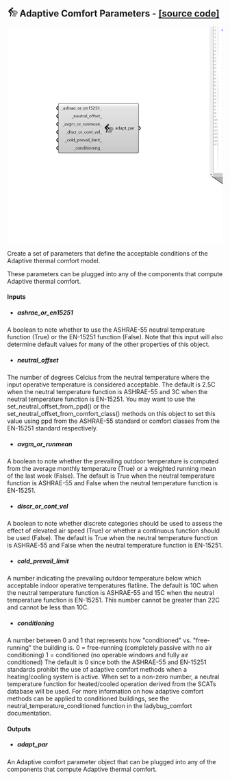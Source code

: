 ## ![](../../images/icons/Adaptive_Comfort_Parameters.png) Adaptive Comfort Parameters - [[source code]](https://github.com/ladybug-tools/ladybug-grasshopper/blob/master/ladybug_grasshopper/src//LB%20Adaptive%20Comfort%20Parameters.py)

![](../../images/components/Adaptive_Comfort_Parameters.png)

Create a set of parameters that define the acceptable conditions of the
 Adaptive thermal comfort model.
 

These parameters can be plugged into any of the components that compute
 Adaptive thermal comfort.
 



#### Inputs
* ##### ashrae_or_en15251 
A boolean to note whether to use the ASHRAE-55 neutral
 temperature function (True) or the EN-15251 function (False).
 Note that this input will also determine default values for many of
 the other properties of this object. 
* ##### neutral_offset 
The number of degrees Celcius from the neutral temperature
 where the input operative temperature is considered acceptable.
 The default is 2.5C when the neutral temperature function is ASHRAE-55
 and 3C when the neutral temperature function is EN-15251.
 You may want to use the set_neutral_offset_from_ppd() or the
 set_neutral_offset_from_comfort_class() methods on this object to set
 this value using ppd from the ASHRAE-55 standard or comfort classes
 from the EN-15251 standard respectively. 
* ##### avgm_or_runmean 
A boolean to note whether the prevailing outdoor
 temperature is computed from the average monthly temperature (True) or
 a weighted running mean of the last week (False).  The default is True
 when the neutral temperature function is ASHRAE-55 and False when the
 neutral temperature function is EN-15251. 
* ##### discr_or_cont_vel 
A boolean to note whether discrete
 categories should be used to assess the effect of elevated air speed
 (True) or whether a continuous function should be used (False).
 The default is True when the neutral temperature function is ASHRAE-55
 and False when the neutral temperature function is EN-15251. 
* ##### cold_prevail_limit 
A number indicating the prevailing outdoor
 temperature below which acceptable indoor operative temperatures
 flatline. The default is 10C when the neutral temperature function is
 ASHRAE-55 and 15C when the neutral temperature function is EN-15251.
 This number cannot be greater than 22C and cannot be less than 10C. 
* ##### conditioning 
A number between 0 and 1 that represents how "conditioned"
 vs. "free-running" the building is.
 0 = free-running (completely passive with no air conditioning)
 1 = conditioned (no operable windows and fully air conditioned)
 The default is 0 since both the ASHRAE-55 and EN-15251 standards prohibit
 the use of adaptive comfort methods when a heating/cooling system is active.
 When set to a non-zero number, a neutral temperature function for
 heated/cooled operation derived from the SCATs database will be used.
 For more information on how adaptive comfort methods can be applied to
 conditioned buildings, see the neutral_temperature_conditioned function
 in the ladybug_comfort documentation. 

#### Outputs
* ##### adapt_par
An Adaptive comfort parameter object that can be plugged into
 any of the components that compute Adaptive thermal comfort.
